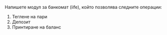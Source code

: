 Напишете модул за банкомат (iife), който позволява следните операции:
1. Теглене на пари
2. Депозит
3. Принтиране на баланс
